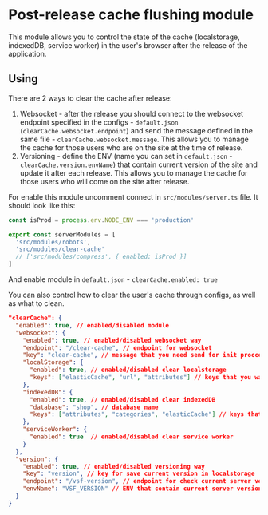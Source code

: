 # Post-release cache flushing module

This module allows you to control the state of the cache (localstorage, indexedDB, service worker) in the user's browser after the release of the application.

## Using

There are 2 ways to clear the cache after release:
1. Websocket - after the release you should connect to the websocket endpoint specified in the configs - `default.json` (`clearCache.websocket.endpoint`) and send the message defined in the same file - `clearCache.websocket.message`. This allows you to manage the cache for those users who are on the site at the time of release.
2. Versioning - define the ENV (name you can set in `default.json` - `clearCache.version.envName`) that contain current version of the site and update it after each release. This allows you to manage the cache for those users who will come on the site after release.

For enable this module uncomment connect in `src/modules/server.ts` file. It should look like this:
```js
const isProd = process.env.NODE_ENV === 'production'

export const serverModules = [
  'src/modules/robots',
  'src/modules/clear-cache'
  // ['src/modules/compress', { enabled: isProd }]
]
```
And enable module in `default.json` - `clearCache.enabled: true`

You can also control how to clear the user's cache through configs, as well as what to clean.
```json
"clearCache": {
  "enabled": true, // enabled/disabled module
  "websocket": {
    "enabled": true, // enabled/disabled websocket way
    "endpoint": "/clear-cache", // endpoint for websocket
    "key": "clear-cache", // message that you need send for init proccess clear cache
    "localStorage": {
      "enabled": true, // enabled/disabled clear localstorage
      "keys": ["elasticCache", "url", "attributes"] // keys that you want to clear
    },
    "indexedDB": {
      "enabled": true, // enabled/disabled clear indexedDB
      "database": "shop", // database name
      "keys": ["attributes", "categories", "elasticCache"] // keys that you want to clear
    },
    "serviceWorker": {
      "enabled": true  // enabled/disabled clear service worker
    }
  },
  "version": {
    "enabled": true, // enabled/disabled versioning way
    "key": "version", // key for save current version in localstorage
    "endpoint": "/vsf-version", // endpoint for check current server version
    "envName": "VSF_VERSION" // ENV that contain current server version
  }
}
```